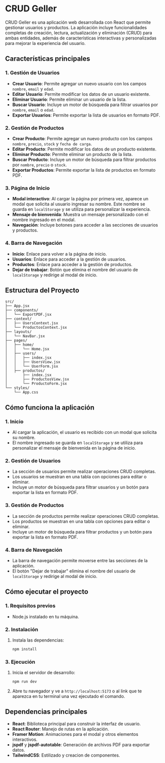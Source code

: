 # CRUD Geller

CRUD Geller es una aplicación web desarrollada con React que permite gestionar usuarios y productos. La aplicación
incluye funcionalidades completas de creación, lectura, actualización y eliminación (CRUD) para ambas entidades, además
de características interactivas y personalizadas para mejorar la experiencia del usuario.

## **Características principales**

### **1. Gestión de Usuarios**

- **Crear Usuario**: Permite agregar un nuevo usuario con los campos `nombre`, `email` y `edad`.
- **Editar Usuario**: Permite modificar los datos de un usuario existente.
- **Eliminar Usuario**: Permite eliminar un usuario de la lista.
- **Buscar Usuario**: Incluye un motor de búsqueda para filtrar usuarios por `nombre`, `email` o `edad`.
- **Exportar Usuarios**: Permite exportar la lista de usuarios en formato PDF.

### **2. Gestión de Productos**

- **Crear Producto**: Permite agregar un nuevo producto con los campos `nombre`, `precio`, `stock` y `fecha de carga`.
- **Editar Producto**: Permite modificar los datos de un producto existente.
- **Eliminar Producto**: Permite eliminar un producto de la lista.
- **Buscar Producto**: Incluye un motor de búsqueda para filtrar productos por `nombre`, `precio` o `stock`.
- **Exportar Productos**: Permite exportar la lista de productos en formato PDF.

### **3. Página de Inicio**

- **Modal interactivo**: Al cargar la página por primera vez, aparece un modal que solicita al usuario ingresar su
  nombre. Este nombre se guarda en `localStorage` y se utiliza para personalizar la experiencia.
- **Mensaje de bienvenida**: Muestra un mensaje personalizado con el nombre ingresado en el modal.
- **Navegación**: Incluye botones para acceder a las secciones de usuarios y productos.

### **4. Barra de Navegación**

- **Inicio**: Enlace para volver a la página de inicio.
- **Usuarios**: Enlace para acceder a la gestión de usuarios.
- **Productos**: Enlace para acceder a la gestión de productos.
- **Dejar de trabajar**: Botón que elimina el nombre del usuario de `localStorage` y redirige al modal de inicio.

## **Estructura del Proyecto**

```
src/
├── App.jsx
├── components/
│   └── ExportPDF.jsx
├── context/
│   ├── UsersContext.jsx
│   └── ProductosContext.jsx
├── layouts/
│   └── NavBar.jsx
├── pages/
│   ├── home/
│   │   └── Home.jsx
│   ├── users/
│   │   ├── index.jsx
│   │   ├── UsersView.jsx
│   │   └── UserForm.jsx
│   ├── productos/
│       ├── index.jsx
│       ├── ProductosView.jsx
│       └── ProductoForm.jsx
└── styles/
    └── App.css
```

## **Cómo funciona la aplicación**

### **1. Inicio**

- Al cargar la aplicación, el usuario es recibido con un modal que solicita su nombre.
- El nombre ingresado se guarda en `localStorage` y se utiliza para personalizar el mensaje de bienvenida en la página
  de inicio.

### **2. Gestión de Usuarios**

- La sección de usuarios permite realizar operaciones CRUD completas.
- Los usuarios se muestran en una tabla con opciones para editar o eliminar.
- Incluye un motor de búsqueda para filtrar usuarios y un botón para exportar la lista en formato PDF.

### **3. Gestión de Productos**

- La sección de productos permite realizar operaciones CRUD completas.
- Los productos se muestran en una tabla con opciones para editar o eliminar.
- Incluye un motor de búsqueda para filtrar productos y un botón para exportar la lista en formato PDF.

### **4. Barra de Navegación**

- La barra de navegación permite moverse entre las secciones de la aplicación.
- El botón "Dejar de trabajar" elimina el nombre del usuario de `localStorage` y redirige al modal de inicio.

## **Cómo ejecutar el proyecto**

### **1. Requisitos previos**

- Node.js instalado en tu máquina.

### **2. Instalación**

1. Instala las dependencias:
   ```bash
   npm install
   ```

### **3. Ejecución**

1. Inicia el servidor de desarrollo:
   ```bash
   npm run dev
   ```
2. Abre tu navegador y ve a `http://localhost:5173` o al link que te aparezca en tu terminal una vez ejecutado el
   comando.

## **Dependencias principales**

- **React**: Biblioteca principal para construir la interfaz de usuario.
- **React Router**: Manejo de rutas en la aplicación.
- **Framer Motion**: Animaciones para el modal y otros elementos interactivos.
- **jspdf** y **jspdf-autotable**: Generación de archivos PDF para exportar datos.
- **TailwindCSS**: Estilizado y creacion de componentes.
